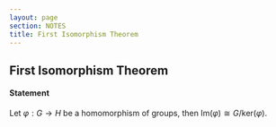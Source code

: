 ```yaml
---
layout: page
section: NOTES
title: First Isomorphism Theorem
---
```


## First Isomorphism Theorem

#### Statement
Let $\varphi: G \to H$ be a homomorphism of groups, then $\text{Im}(\varphi) \cong G/\text{ker}(\varphi)$.